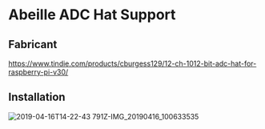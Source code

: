 # Abeille ADC Hat Support

## Fabricant

https://www.tindie.com/products/cburgess129/12-ch-1012-bit-adc-hat-for-raspberry-pi-v30/


## Installation

![2019-04-16T14-22-43 791Z-IMG_20190416_100633535](https://user-images.githubusercontent.com/8549674/128498396-d62b2fc6-464a-485a-b882-c20c1c034279.jpg)
